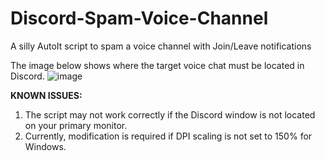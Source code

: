 # Discord-Spam-Voice-Channel
A silly AutoIt script to spam a voice channel with Join/Leave notifications

The image below shows where the target voice chat must be located in Discord.
![image](https://user-images.githubusercontent.com/14143235/163695675-75fce4ce-bb34-4dbd-a7f4-0b0ed3b81050.png)


**KNOWN ISSUES:**
1. The script may not work correctly if the Discord window is not located on your primary monitor.
2. Currently, modification is required if DPI scaling is not set to 150% for Windows.
